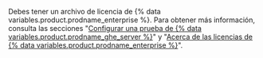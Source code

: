 Debes tener un archivo de licencia de {% data variables.product.prodname_enterprise %}. Para obtener más información, consulta las secciones "[Configurar una prueba de {% data variables.product.prodname_ghe_server %}](/get-started/signing-up-for-github/setting-up-a-trial-of-github-enterprise-server#setting-up-your-trial-of-github-enterprise-server)" y "[Acerca de las licencias de {% data variables.product.prodname_enterprise %}](/billing/managing-your-license-for-github-enterprise/about-licenses-for-github-enterprise)".
